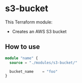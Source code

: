# s3-bucket

This Terraform module:

* Creates an AWS S3 bucket

## How to use

```terraform
module "name" {
  source = "./modules/s3-bucket/"

  bucket_name    = "foo"
}
```
